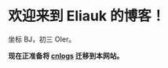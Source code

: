 <title> 简介 </title>

# 欢迎来到 Eliauk 的博客！

坐标 BJ，初三 OIer。

**现在正准备将 [cnlogs](https://www.cnblogs.com/Eliauk-FP) 迁移到本网站。**